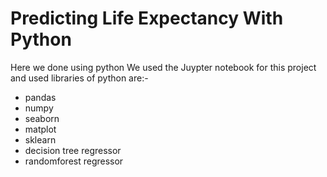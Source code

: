 # Predicting Life Expectancy With Python
Here we done using python
We used the Juypter notebook for this project and used libraries of python are:-
- pandas
- numpy
- seaborn
- matplot
- sklearn
- decision tree regressor
- randomforest regressor
